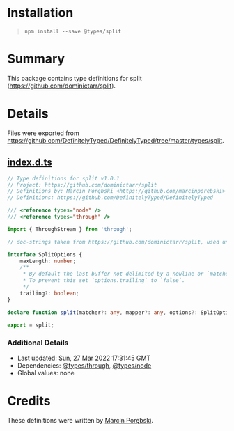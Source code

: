 # Installation
> `npm install --save @types/split`

# Summary
This package contains type definitions for split (https://github.com/dominictarr/split).

# Details
Files were exported from https://github.com/DefinitelyTyped/DefinitelyTyped/tree/master/types/split.
## [index.d.ts](https://github.com/DefinitelyTyped/DefinitelyTyped/tree/master/types/split/index.d.ts)
````ts
// Type definitions for split v1.0.1
// Project: https://github.com/dominictarr/split
// Definitions by: Marcin Porębski <https://github.com/marcinporebski>
// Definitions: https://github.com/DefinitelyTyped/DefinitelyTyped

/// <reference types="node" />
/// <reference types="through" />

import { ThroughStream } from 'through';

// doc-strings taken from https://github.com/dominictarr/split, used under MIT license

interface SplitOptions {
    maxLength: number;
    /**
     * By default the last buffer not delimited by a newline or `matcher` will be emitted.
     * To prevent this set `options.trailing` to `false`.
     */
    trailing?: boolean;
}

declare function split(matcher?: any, mapper?: any, options?: SplitOptions): ThroughStream;

export = split;

````

### Additional Details
 * Last updated: Sun, 27 Mar 2022 17:31:45 GMT
 * Dependencies: [@types/through](https://npmjs.com/package/@types/through), [@types/node](https://npmjs.com/package/@types/node)
 * Global values: none

# Credits
These definitions were written by [Marcin Porębski](https://github.com/marcinporebski).
